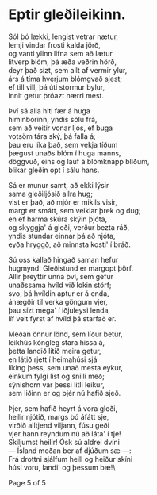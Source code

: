 # Eptir gleðileikinn.

Sól þó lækki, lengist vetrar nætur,\
lemji vindar frosti kalda jörð,\
og vanti ylinn lifna sem að lætur\
litverp blóm, þá æða veðrin hörð,\
deyr það sízt, sem allt af vermir ylur,\
árs á tíma hverjum blómgvað sjest;\
ef till vill, þá úti stormur bylur,\
innit getur þróazt nærri mest.

Því sá alla hiti fær á huga\
himinborinn, yndis sólu frá,\
sem að veitir vonar ljós, ef buga\
votsöm tára ský, þá falla á;\
þau eru líka það, sem vekja tíðum\
þægust unaðs blóm í huga manns,\
döggvuð, eins og lauf á blómknapp blíðum,\
blikar gleðin opt í sálu hans.

Sá er munur samt, að ekki lýsir\
sama gleðiljósið allra hug;\
vist er það, að mjór er mikils visir,\
margt er smátt, sem veiklar þrek og dug;\
en ef harma skúra skýin þjóta,\
og skyggja' á gleði, verður bezta ráð,\
yndis stundar einnar þá að njóta,\
eyða hryggð, að minnsta kosti' í bráð.

Sú oss kallað hingað saman hefur\
hugmynd: Gleðistund er margopt þörf.\
Allir þreyttir unna því, sem gefur\
unaðssama hvíld við lokin störf;\
svo, þá hvíldin aptur er á enda,\
ánægðir til verka göngum vjer,\
þau sízt mega' í iðjuleysi lenda,\
líf veit fyrst af hvíld þá starfað er.

Meðan önnur lönd, sem líður betur,\
leikhús kóngleg stara hissa á,\
þetta landið lítið meira getur,\
en látið rjett í heimahúsi sjá\
líking þess, sem unað mesta eykur,\
einkum fylgi list og snilli með;\
sýnishorn var þessi litli leikur,\
sem liðinn er og þjér nú hafið sjeð.

Þjer, sem hafið heyrt á vora gleði,\
heilir njótið, margs þó áfátt sje,\
virðið alltjend viljann, fúsu geði\
vjer hann reyndum nú að láta' í tje!\
Skiljumst heilir! Ósk sú aldrei dvíni\
— Ísland meðan ber af djúðum sæ —:\
Frá drottni sjálfum heill og heiður skíni\
húsi voru, landi' og þessum bæ!\


Page 5 of 5
